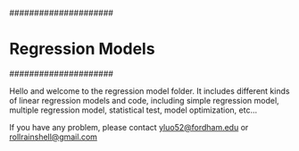 #####################
# Regression Models #
#####################

Hello and welcome to the regression model folder. It includes different kinds of linear regression models and code, 
including simple regression model, multiple regression model, statistical test, model optimization, etc...

If you have any problem, please contact yluo52@fordham.edu or rollrainshell@gmail.com
